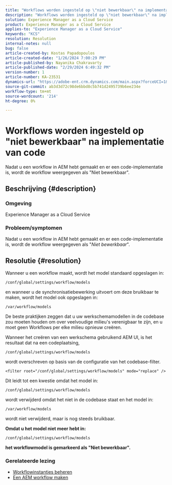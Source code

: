 ```yaml
---
title: "Workflows worden ingesteld op \"niet bewerkbaar\" na implementatie van code."
description: "Workflows worden ingesteld op \"niet bewerkbaar\" na implementatie van code."
solution: Experience Manager as a Cloud Service
product: Experience Manager as a Cloud Service
applies-to: "Experience Manager as a Cloud Service"
keywords: "KCS"
resolution: Resolution
internal-notes: null
bug: false
article-created-by: Kostas Papadopoulos
article-created-date: "1/26/2024 7:00:29 PM"
article-published-by: Nayanika Chakravarty
article-published-date: "2/29/2024 6:49:32 PM"
version-number: 1
article-number: KA-23531
dynamics-url: "https://adobe-ent.crm.dynamics.com/main.aspx?forceUCI=1&pagetype=entityrecord&etn=knowledgearticle&id=68b9a029-7dbc-ee11-a569-6045bd006c82"
source-git-commit: ab3d3d72c98de6bbd8c5b741d2495739b6ee234e
workflow-type: tm+mt
source-wordcount: '214'
ht-degree: 0%

---
```


# Workflows worden ingesteld op &quot;niet bewerkbaar&quot; na implementatie van code


Nadat u een workflow in AEM hebt gemaakt en er een code-implementatie is, wordt de workflow weergegeven als &quot;Niet bewerkbaar&quot;.

## Beschrijving {#description}


### Omgeving

Experience Manager as a Cloud Service

### Probleem/symptomen

Nadat u een workflow in AEM hebt gemaakt en er een code-implementatie is, wordt de workflow weergegeven als &quot;*Niet bewerkbaar*&quot;.


## Resolutie {#resolution}


Wanneer u een workflow maakt, wordt het model standaard opgeslagen in:


```
/conf/global/settings/workflow/models
```


en wanneer u de synchronisatiebewerking uitvoert om deze bruikbaar te maken, wordt het model ook opgeslagen in:


```
/var/workflow/models
```


De beste praktijken zeggen dat u uw werkschemamodellen in de codebase zou moeten houden om over veelvoudige milieu&#39;s verenigbaar te zijn, en u moet geen Workflows per elke milieu opnieuw creëren.

Wanneer het creëren van een werkschema gebruikend AEM UI, is het resultaat dat na een codeplaatsing,


```
/conf/global/settings/workflow/models
```


wordt overschreven op basis van de configuratie van het codebase-filter.


```
<filter root="/conf/global/settings/workflow/models" mode="replace" />
```


Dit leidt tot een kwestie omdat het model in:


```
/conf/global/settings/workflow/models
```


wordt verwijderd omdat het niet in de codebase staat en het model in:


```
/var/workflow/models
```


wordt niet verwijderd, maar is nog steeds bruikbaar.

<b>Omdat u het model niet meer hebt in:</b>


```
/conf/global/settings/workflow/models
```


<b>het workflowmodel is gemarkeerd als &quot;Niet bewerkbaar&quot;.</b>

### <b>Gerelateerde lezing</b>

- [Workflowinstanties beheren](https://docs.mktossl.com/docs/experience-manager-cloud-service/content/sites/administering/workflows-administering.html?lang=en)
- [Een AEM workflow maken](https://experienceleague.adobe.com/docs/experience-manager-learn/cloud-service/forms/create-aem-workflow/create-workflow.html?lang=en)

